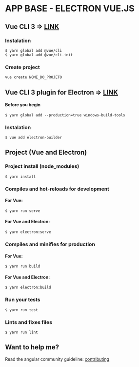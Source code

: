 # APP BASE - ELECTRON VUE.JS

## Vue CLI 3 => [LINK](https://cli.vuejs.org)

### Instalation

```shell
$ yarn global add @vue/cli
$ yarn global add @vue/cli-init
```

### Create project

```shell
vue create NOME_DO_PROJETO
```

## Vue CLI 3 plugin for Electron => [LINK](https://nklayman.github.io)

#### Before you begin

```shell
$ yarn global add --production=true windows-build-tools
```

### Instalation

```shell
$ vue add electron-builder
```

## Project (Vue and Electron)

### Project install (node_modules)

```shell
$ yarn install
```

### Compiles and hot-reloads for development

#### For Vue:

```shell
$ yarn run serve
```

#### For Vue and Electron:

```shell
$ yarn electron:serve
```

### Compiles and minifies for production

#### For Vue:

```shell
$ yarn run build
```

#### For Vue and Electron:

```shell
$ yarn electron:build
```

### Run your tests

```shell
$ yarn run test
```

### Lints and fixes files

```shell
$ yarn run lint
```

## Want to help me?

Read the angular community guideline: [contributing][contributing]

[contributing]: /CONTRIBUTING.md
